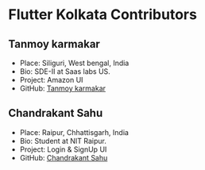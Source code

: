 # Flutter Kolkata Contributors

## Tanmoy karmakar

- Place: Siliguri, West bengal, India
- Bio: SDE-II at Saas labs US.
- Project: Amazon UI
- GitHub: [Tanmoy karmakar](https://github.com/tanmoy27112000)

## Chandrakant Sahu

- Place: Raipur, Chhattisgarh, India
- Bio: Student at NIT Raipur.
- Project: Login & SignUp UI
- GitHub: [Chandrakant Sahu](https://github.com/Chandrakant0110)